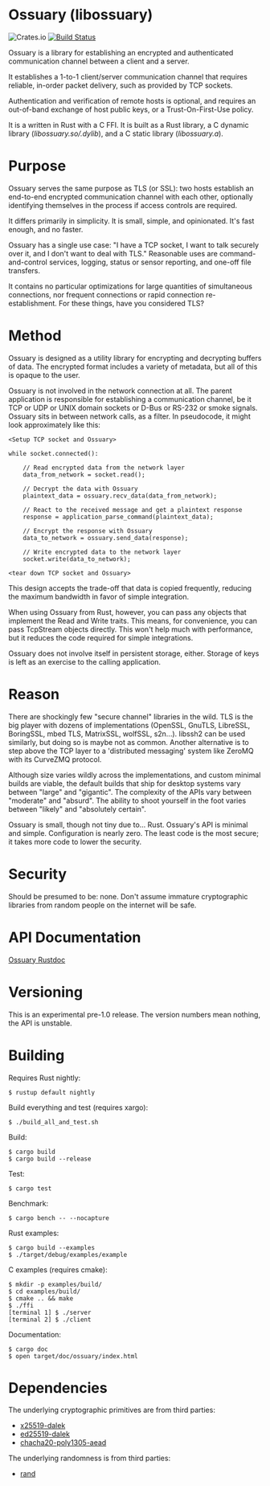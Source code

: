 # Ossuary (libossuary)
![Crates.io](https://img.shields.io/crates/v/ossuary.svg) [![Build Status](https://travis-ci.org/mrmekon/ossuary.svg?branch=master)](https://travis-ci.org/mrmekon/ossuary)

Ossuary is a library for establishing an encrypted and authenticated communication channel between a client and a server.

It establishes a 1-to-1 client/server communication channel that requires reliable, in-order packet delivery, such as provided by TCP sockets.

Authentication and verification of remote hosts is optional, and requires an out-of-band exchange of host public keys, or a Trust-On-First-Use policy.

It is a written in Rust with a C FFI.  It is built as a Rust library, a C dynamic library (*libossuary.so/.dylib*), and a C static library (*libossuary.a*).

# Purpose

Ossuary serves the same purpose as TLS (or SSL): two hosts establish an end-to-end encrypted communication channel with each other, optionally identifying themselves in the process if access controls are required.

It differs primarily in simplicity.  It is small, simple, and opinionated.  It's fast enough, and no faster.

Ossuary has a single use case: "I have a TCP socket, I want to talk securely over it, and I don't want to deal with TLS."  Reasonable uses are command-and-control services, logging, status or sensor reporting, and one-off file transfers.

It contains no particular optimizations for large quantities of simultaneous connections, nor frequent connections or rapid connection re-establishment.  For these things, have you considered TLS?

# Method

Ossuary is designed as a utility library for encrypting and decrypting buffers of data.  The encrypted format includes a variety of metadata, but all of this is opaque to the user.

Ossuary is not involved in the network connection at all.  The parent application is responsible for establishing a communication channel, be it TCP or UDP or UNIX domain sockets or D-Bus or RS-232 or smoke signals.  Ossuary sits in between network calls, as a filter.  In pseudocode, it might look approximately like this:

```
<Setup TCP socket and Ossuary>

while socket.connected():

    // Read encrypted data from the network layer
    data_from_network = socket.read();

    // Decrypt the data with Ossuary
    plaintext_data = ossuary.recv_data(data_from_network);

    // React to the received message and get a plaintext response
    response = application_parse_command(plaintext_data);

    // Encrypt the response with Ossuary
    data_to_network = ossuary.send_data(response);

    // Write encrypted data to the network layer
    socket.write(data_to_network);

<tear down TCP socket and Ossuary>
```

This design accepts the trade-off that data is copied frequently, reducing the maximum bandwidth in favor of simple integration.

When using Ossuary from Rust, however, you can pass any objects that implement the Read and Write traits.  This means, for convenience, you can pass TcpStream objects directly.  This won't help much with performance, but it reduces the code required for simple integrations.

Ossuary does not involve itself in persistent storage, either.  Storage of keys is left as an exercise to the calling application.

# Reason

There are shockingly few "secure channel" libraries in the wild.  TLS is the big player with dozens of implementations (OpenSSL, GnuTLS, LibreSSL, BoringSSL, mbed TLS, MatrixSSL, wolfSSL, s2n...).  libssh2 can be used similarly, but doing so is maybe not as common.  Another alternative is to step above the TCP layer to a 'distributed messaging' system like ZeroMQ with its CurveZMQ protocol.

Although size varies wildly across the implementations, and custom minimal builds are viable, the default builds that ship for desktop systems vary between "large" and "gigantic".  The complexity of the APIs vary between "moderate" and "absurd".  The ability to shoot yourself in the foot varies between "likely" and "absolutely certain".

Ossuary is small, though not tiny due to... Rust.  Ossuary's API is minimal and simple.  Configuration is nearly zero.  The least code is the most secure; it takes more code to lower the security.

# Security

Should be presumed to be: none.  Don't assume immature cryptographic libraries from random people on the internet will be safe.

# API Documentation

[Ossuary Rustdoc](https://mrmekon.github.io/ossuary/ossuary/)

# Versioning

This is an experimental pre-1.0 release.  The version numbers mean nothing, the API is unstable.

# Building

Requires Rust nightly:
```
$ rustup default nightly
```

Build everything and test (requires xargo):
```
$ ./build_all_and_test.sh
```

Build:
```
$ cargo build
$ cargo build --release
```

Test:
```
$ cargo test
```

Benchmark:
```
$ cargo bench -- --nocapture
```

Rust examples:
```
$ cargo build --examples
$ ./target/debug/examples/example
```

C examples (requires cmake):
```
$ mkdir -p examples/build/
$ cd examples/build/
$ cmake .. && make
$ ./ffi
[terminal 1] $ ./server
[terminal 2] $ ./client
```

Documentation:
```
$ cargo doc
$ open target/doc/ossuary/index.html
```

# Dependencies

The underlying cryptographic primitives are from third parties:
 * [x25519-dalek](https://github.com/dalek-cryptography/x25519-dalek)
 * [ed25519-dalek](https://github.com/isislovecruft/ed25519-dalek)
 * [chacha20-poly1305-aead](https://github.com/cesarb/chacha20-poly1305-aead)

The underlying randomness is from third parties:
 * [rand](https://github.com/rust-random/rand)
